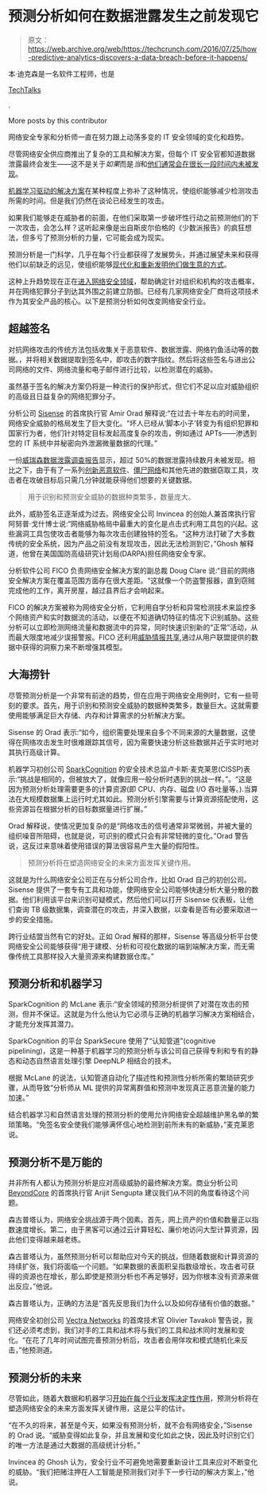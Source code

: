 # 预测分析如何在数据泄露发生之前发现它

> 原文：<https://web.archive.org/web/https://techcrunch.com/2016/07/25/how-predictive-analytics-discovers-a-data-breach-before-it-happens/>

本·迪克森是一名软件工程师，也是

[TechTalks](https://web.archive.org/web/20230326064508/https://bdtechtalks.com/)

.

More posts by this contributor

网络安全专家和分析师一直在努力跟上动荡多变的 IT 安全领域的变化和趋势。

尽管网络安全供应商推出了复杂的工具和解决方案，但每个 IT 安全官都知道数据泄露最终会发生——这不是关于*如果*而是*当*和[他们通常会在很长一段时间内未被发现](https://web.archive.org/web/20230326064508/http://www.zdnet.com/article/businesses-take-over-six-months-to-detect-data-breaches/)。

[机器学习驱动的解决方案](https://web.archive.org/web/20230326064508/https://techcrunch.com/2016/07/01/exploiting-machine-learning-in-cybersecurity/)在某种程度上弥补了这种情况，使组织能够减少检测攻击所需的时间。但是我们仍然在谈论已经发生的攻击。

如果我们能够走在威胁者的前面，在他们采取第一步破坏性行动之前预测他们的下一次攻击，会怎么样？这听起来像是出自斯皮尔伯格的《少数派报告》的疯狂想法，但多亏了预测分析的力量，它可能会成为现实。

预测分析是一门科学，几乎在每个行业都获得了发展势头，并通过展望未来和获得他们以前缺乏的远见，使组织能够[现代化和重新发明他们做生意的方式](https://web.archive.org/web/20230326064508/http://www.informationweek.com/big-data/big-data-analytics/10-ways-predictive-analytics-improves-innovation/d/d-id/1324508)。

这种上升趋势现在正在[进入网络安全领域](https://web.archive.org/web/20230326064508/https://bdtechtalks.com/2016/07/13/how-predictive-analytics-fights-the-cyberthreats-of-the-future/)，帮助确定针对组织和机构的攻击概率，并在网络犯罪分子到达其外围之前建立防御。已经有几家网络安全厂商将这项技术作为其安全产品的核心。以下是预测分析如何改变网络安全行业。

## 超越签名

对抗网络攻击的传统方法包括收集关于恶意软件、数据泄露、网络钓鱼活动等的数据。，并将相关数据提取到签名中，即攻击的数字指纹。然后将这些签名与进出公司网络的文件、网络流量和电子邮件进行比较，以检测潜在的威胁。

虽然基于签名的解决方案仍将是一种流行的保护形式，但它们不足以应对威胁组织的高级且日益复杂的网络犯罪分子。

分析公司 [Sisense](https://web.archive.org/web/20230326064508/https://www.sisense.com/) 的首席执行官 Amir Orad 解释说:“在过去十年左右的时间里，网络安全威胁的格局发生了巨大变化。“坏人已经从‘脚本小子’转变为有组织犯罪和国家行为者，他们针对特定目标发起高度复杂的攻击，例如通过 APTs——渗透到您的 IT 系统中并秘密向外泄漏微量数据的代理。”

一份[威瑞森数据泄露调查报告](https://web.archive.org/web/20230326064508/https://regmedia.co.uk/2016/05/12/dbir_2016.pdf)显示，超过 50%的数据泄露持续数月未被发现。相比之下，由于有了一系列[创新恶意软件](https://web.archive.org/web/20230326064508/https://bdtechtalks.com/2016/05/03/viruses-are-getting-smarter-is-there-a-cure/)、[僵尸网络](https://web.archive.org/web/20230326064508/https://bdtechtalks.com/2016/01/28/all-you-need-to-know-about-botnets/)和其他先进的数据窃取工具，攻击者在攻破目标后只需几分钟就能获得他们想要的关键数据。

> 用于识别和预测安全威胁的数据种类繁多，数量庞大。

此外，威胁签名正逐渐成为过去。网络安全公司 Invincea 的创始人兼首席执行官阿努普·戈什博士说:“网络威胁格局中最重大的变化是点击式利用工具包的兴起。这些漏洞工具包使攻击者能够为每次攻击创建独特的签名。“这种方法打破了大多数传统的安全系统，因为产品之前没有发现攻击，因此无法检测到它，”Ghosh 解释道，他曾在美国国防高级研究计划局(DARPA)担任网络安全专家。

分析软件公司 FICO 负责网络安全解决方案的副总裁 Doug Clare 说:“目前的网络安全解决方案在覆盖范围方面存在很大差距。“这就像一个防盗警报器，直到窃贼完成他的工作，离开房屋，越过县界后才会响起来。

FICO 的解决方案被称为网络安全分析，它利用自学分析和异常检测技术来监控多个网络资产和实时数据流的活动，以便在不知道确切特征的情况下识别威胁。这些分析可以立即检测网络流量和数据流中的异常，同时快速识别新的“正常”活动，从而最大限度地减少误报警报。FICO 还利用[威胁情报共享](https://web.archive.org/web/20230326064508/https://techcrunch.com/2016/05/15/how-threat-intelligence-sharing-can-help-deal-with-cybersecurity-challenges/),通过从用户联盟提供的数据中获得的洞察力来不断增强其模型。

## 大海捞针

尽管预测分析是一个非常有前途的趋势，但在应用于网络安全用例时，它有一些苛刻的要求。首先，用于识别和预测安全威胁的数据种类繁多，数量巨大。这就需要使用能够满足巨大存储、内存和计算需求的分析解决方案。

Sisense 的 Orad 表示:“如今，组织需要处理来自多个不同来源的大量数据，这使得在网络攻击发生时很难跟踪其信号，因为需要快速分析这些数据并近乎实时地对其执行高级计算。

机器学习初创公司 [SparkCognition](https://web.archive.org/web/20230326064508/http://www.sparkcognition.com/) 的安全技术总监卢卡斯·麦克莱恩(CISSP)表示:“挑战是相同的，但被放大了，就像应用一般分析时遇到的挑战一样。”。“这是因为预测分析处理需要更多的计算资源(即 CPU、内存、磁盘 I/O 吞吐量等。).当算法在大规模数据集上运行时尤其如此。预测分析引擎需要与计算资源搭配使用，这些资源旨在根据分析的目标数据量进行扩展。”

Orad 解释说，使情况更加复杂的是“网络攻击的信号通常非常微弱，并被大量的组织噪音所阻碍，也就是说，可识别的模式只会有非常轻微的变化。”Orad 警告说，这反过来意味着使用错误的算法很容易产生大量的假阳性。

> 预测分析将在塑造网络安全的未来方面发挥关键作用。

这就是为什么网络安全公司正在与分析公司合作，比如 Orad 自己的初创公司。Sisense 提供了一套专有工具和功能，使网络安全公司能够快速分析大量分散的数据。他们利用该平台来识别可疑模式，然后他们可以打开 Sisense 仪表板，让他们查询 TB 级数据集，调查潜在的攻击，并深入数据，以查看是否有必要采取进一步的安全措施。

跨行业结盟当然有它的好处。正如 Orad 解释的那样，Sisense 等高级分析平台使网络安全公司能够获得“用于建模、分析和可视化数据的端到端解决方案，而无需像传统工具那样投入大量资源来构建数据仓库。”

## 预测分析和机器学习

SparkCognition 的 McLane 表示:“安全领域的预测分析提供了对潜在攻击的预测，但并不保证。这就是为什么他认为它必须与正确的机器学习解决方案相结合，才能充分发挥其潜力。

SparkCognition 的平台 SparkSecure 使用了“认知管道”(cognitive pipelining)，这是一种基于机器学习的预测分析与该公司自己获得专利和专有的静态和动态自然语言处理引擎 DeepNLP 相结合的技术。

根据 McLane 的说法，认知管道自动化了描述性和预测性分析所需的繁琐研究步骤，从而导致“分析师从 ML 提供的异常离群值和预测中发现真正恶意流量的能力加速。”

结合机器学习和自然语言处理的预测分析的使用允许网络安全超越维护黑名单的繁琐策略。“免签名安全使我们能够满怀信心地检测到前所未有的新威胁，”麦克莱恩说。

## 预测分析不是万能的

并非所有人都认为预测分析是应对高级威胁的最终解决方案。商业分析公司 [BeyondCore](https://web.archive.org/web/20230326064508/http://www.beyondcore.com/) 的首席执行官 Arijit Sengupta 建议我们从不同的角度看待这个问题。

森古普塔认为，网络安全挑战源于两个因素。首先，网上资产的价值和数量正以指数速度增长。第二，由于黑客可以通过云计算轻松、廉价地访问大型计算资源，因此他们变得越来越老练。

森古普塔认为，虽然预测分析可以帮助应对今天的挑战，但随着数据和计算资源的持续扩张，我们将面临一个问题。“如果数据的表面积呈指数级增长，攻击者可获得的资源也在增长，那么即使是预测分析也不再足够好，因为你根本没有资源来做出反应，”他说。

森古普塔认为，正确的方法是“首先反思我们为什么以及如何存储有价值的数据。”

网络安全初创公司 [Vectra Networks](https://web.archive.org/web/20230326064508/http://www.vectranetworks.com/) 的首席技术官 Olivier Tavakoli 警告说，我们还必须考虑到，我们对手的工具和战术将与我们的工具和战术同时发展和变化。“在花了几年时间试图完善预测分析后，攻击者会用佯攻和模式随机化来反击，”他预测道。

## 预测分析的未来

尽管如此，随着大数据和机器学习[开始在每个行业发挥决定性作用](https://web.archive.org/web/20230326064508/https://bdtechtalks.com/2016/05/10/iot-and-machine-learning-are-invading-our-lives-is-it-a-good-thing/)，预测分析将在塑造网络安全的未来方面发挥关键作用，这是公平的估计。

“在不久的将来，甚至是今天，如果没有预测分析，就不会有网络安全，”Sisense 的 Orad 说。“威胁变得如此复杂，并且发展和变化如此之快，因此及时识别它们的唯一方法是通过大数据的高级统计分析。”

Invincea 的 Ghosh 认为，安全行业不可避免地需要重新设计工具来应对不断变化的威胁。“我们把赌注押在人工智能是预测我们对手下一步行动的解决方案上，”他说。